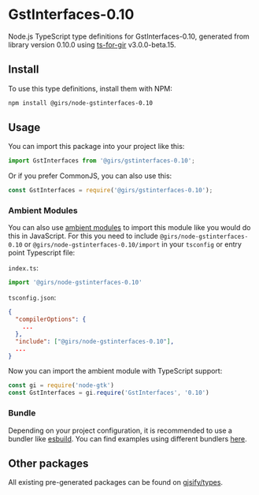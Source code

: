 
# GstInterfaces-0.10

Node.js TypeScript type definitions for GstInterfaces-0.10, generated from library version 0.10.0 using [ts-for-gir](https://github.com/gjsify/ts-for-gir) v3.0.0-beta.15.

## Install

To use this type definitions, install them with NPM:
```bash
npm install @girs/node-gstinterfaces-0.10
```

## Usage

You can import this package into your project like this:
```ts
import GstInterfaces from '@girs/gstinterfaces-0.10';
```

Or if you prefer CommonJS, you can also use this:
```ts
const GstInterfaces = require('@girs/gstinterfaces-0.10');
```

### Ambient Modules

You can also use [ambient modules](https://github.com/gjsify/ts-for-gir/tree/main/packages/cli#ambient-modules) to import this module like you would do this in JavaScript.
For this you need to include `@girs/node-gstinterfaces-0.10` or `@girs/node-gstinterfaces-0.10/import` in your `tsconfig` or entry point Typescript file:

`index.ts`:
```ts
import '@girs/node-gstinterfaces-0.10'
```

`tsconfig.json`:
```json
{
  "compilerOptions": {
    ...
  },
  "include": ["@girs/node-gstinterfaces-0.10"],
  ...
}
```

Now you can import the ambient module with TypeScript support: 

```ts
const gi = require('node-gtk')
const GstInterfaces = gi.require('GstInterfaces', '0.10')
```



### Bundle

Depending on your project configuration, it is recommended to use a bundler like [esbuild](https://esbuild.github.io/). You can find examples using different bundlers [here](https://github.com/gjsify/ts-for-gir/tree/main/examples).

## Other packages

All existing pre-generated packages can be found on [gjsify/types](https://github.com/gjsify/types).

